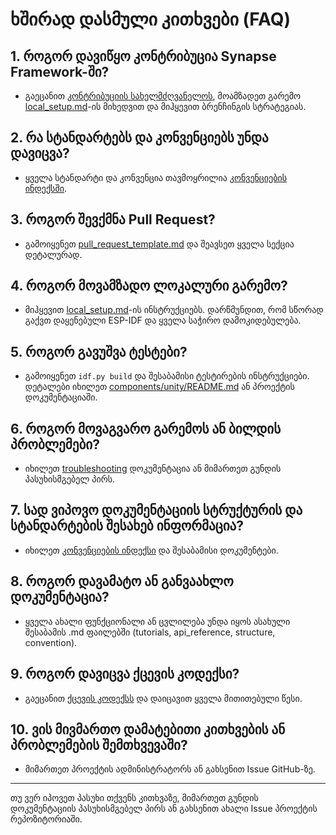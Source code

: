 # ხშირად დასმული კითხვები (FAQ)

## 1. როგორ დავიწყო კონტრიბუცია Synapse Framework-ში?
- გაეცანით [კონტრიბუციის სახელმძღვანელოს](contributing_guide.md), მოამზადეთ გარემო [local_setup.md](local_setup.md)-ის მიხედვით და მიჰყევით ბრენჩინგის სტრატეგიას.

## 2. რა სტანდარტებს და კონვენციებს უნდა დავიცვა?
- ყველა სტანდარტი და კონვენცია თავმოყრილია [კონვენციების ინდექსში](../convention/convention_index.md).

## 3. როგორ შევქმნა Pull Request?
- გამოიყენეთ [pull_request_template.md](pull_request_template.md) და შეავსეთ ყველა სექცია დეტალურად.

## 4. როგორ მოვამზადო ლოკალური გარემო?
- მიჰყევით [local_setup.md](local_setup.md)-ის ინსტრუქციებს. დარწმუნდით, რომ სწორად გაქვთ დაყენებული ESP-IDF და ყველა საჭირო დამოკიდებულება.

## 5. როგორ გავუშვა ტესტები?
- გამოიყენეთ `idf.py build` და შესაბამისი ტესტირების ინსტრუქციები. დეტალები იხილეთ [components/unity/README.md](../../components/unity/README.md) ან პროექტის დოკუმენტაციაში.

## 6. როგორ მოვაგვარო გარემოს ან ბილდის პრობლემები?
- იხილეთ [troubleshooting](../troubleshooting/) დოკუმენტაცია ან მიმართეთ გუნდის პასუხისმგებელ პირს.

## 7. სად ვიპოვო დოკუმენტაციის სტრუქტურის და სტანდარტების შესახებ ინფორმაცია?
- იხილეთ [კონვენციების ინდექსი](../convention/convention_index.md) და შესაბამისი დოკუმენტები.

## 8. როგორ დავამატო ან განვაახლო დოკუმენტაცია?
- ყველა ახალი ფუნქციონალი ან ცვლილება უნდა იყოს ასახული შესაბამის .md ფაილებში (tutorials, api_reference, structure, convention).

## 9. როგორ დავიცვა ქცევის კოდექსი?
- გაეცანით [ქცევის კოდექსს](code_of_conduct.md) და დაიცავით ყველა მითითებული წესი.

## 10. ვის მივმართო დამატებითი კითხვების ან პრობლემების შემთხვევაში?
- მიმართეთ პროექტის ადმინისტრატორს ან გახსენით Issue GitHub-ზე.

---

თუ ვერ იპოვეთ პასუხი თქვენს კითხვაზე, მიმართეთ გუნდის დოკუმენტაციის პასუხისმგებელ პირს ან გახსენით ახალი Issue პროექტის რეპოზიტორიაში.
